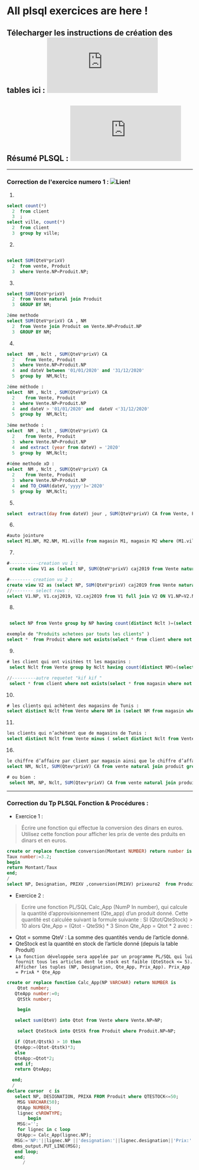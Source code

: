 # All plsql exercices are here ! 

## Télecharger les instructions de création des tables ici : ![Lien!](https://iset.uvt.tn/mod/resource/view.php?id=426236) 


## Résumé PLSQL :  ![Lien!](https://iset.uvt.tn/mod/resource/view.php?id=454040) 

<hr>

### Correction de l'exercice numero 1  : ![Lien!](https://ibb.co/r69ky1z)

1)
```sql
select count(*)
  2  from client
  3  ;
select ville, count(*)
  2  from client
  3  group by ville;
```

2)
```sql

select SUM(QteV*prixV)
  2  from vente, Produit
  3  where Vente.NP=Produit.NP;
```
3)

```sql
select SUM(QteV*prixV)
  2  from Vente natural join Produit
  3  GROUP BY NM;

2éme methode
select SUM(QteV*prixV) CA , NM
  2  from Vente join Produit on Vente.NP=Produit.NP
  3  GROUP BY NM;
```
4) 
```sql
select  NM , Nclt , SUM(QteV*prixV) CA
  2    from Vente, Produit
  3  where Vente.NP=Produit.NP
  4  and dateV between '01/01/2020' and '31/12/2020'
  5  group by  NM,Nclt;

2éme méthode :
select  NM , Nclt , SUM(QteV*prixV) CA
  2    from Vente, Produit
  3  where Vente.NP=Produit.NP
  4  and dateV > '01/01/2020' and  dateV <'31/12/2020'
  5  group by  NM,Nclt;
  
3éme methode :
select  NM , Nclt , SUM(QteV*prixV) CA
  2    from Vente, Produit
  3  where Vente.NP=Produit.NP
  4  and extract (year from dateV) = '2020'
  5  group by  NM,Nclt;
 
#4éme methode xD : 
select  NM , Nclt , SUM(QteV*prixV) CA
  2    from Vente, Produit
  3  where Vente.NP=Produit.NP
  4  and TO_CHAR(dateV,'yyyy')='2020'
  5  group by  NM,Nclt;
```

5)
```sql
select  extract(day from dateV) jour , SUM(QteV*prixV) CA from Vente, Produit where (Vente.NP=Produit.NP and dateV > '01/01/2020' and  dateV <'31/12/2020')  group by extract(day from dateV);
```

6)
```sql 
#auto jointure
select M1.NM, M2.NM, M1.ville from magasin M1, magasin M2 where (M1.ville = M2.ville) and (M1.NM < M2.NM);
```
7)
```sql
#-----------creation vu 1 :
 create view V1 as (select NP, SUM(QteV*prixV) caj2019 from Vente natural join Produit where DateV between '01/01/2019' and '31/12/2019' group by NP);

#-------- creation vu 2 : 
create view V2 as (select NP, SUM(QteV*prixV) caj2019 from Vente natural join Produit where DateV between '01/01/2020' and '31/12/2020' group by NP);
//-------- select rows : 
select V1.NP, V1.caj2019, V2.caj2019 from V1 full join V2 ON V1.NP=V2.NP;
```
8)
```sql

 select NP from Vente group by NP having count(distinct Nclt )=(select count(*) from client);

exemple de "Produits achetees par touts les clients" )
select *  from Produit where not exists(select * from client where not exists ( select * from Vente where Vente.NP=Produit.NP and Vente.Nclt=client.Nclt));
```

9)
```sql
# les client qui ont visitées tt les magazins : 
 select Nclt from Vente group by Nclt having count(distinct NM)=(select count(*) from magasin);

//---------autre requetet "kif kif " 
 select * from client where not exists(select * from magasin where not exists(select * from vente where vente.Nclt=client.Nclt and Vente.NM=magasin.NM));
```

10)
```sql
# les clients qui achètent des magasins de Tunis : 
select distinct Nclt from Vente where NM in (select NM from magasin where ville ='Tunis');
```
11)
```sql
les clients qui n’achètent que de magasins de Tunis :  
select distinct Nclt from Vente minus ( select distinct Nclt from Vente where NM in (select NM from magasin where ville <>'Tunis' ));
```

16)
```sql
le chiffre d’affaire par client par magasin ainsi que le chiffre d’affaire par client: 
select NM, Nclt, SUM(Qtev*prixV) CA from vente natural join produit group by Rollup(NM,Nclt);

# ou bien : 
 select NM, NP, Nclt, SUM(Qtev*prixV) CA from vente natural join produit group by Rollup(NM,NP,Nclt);  
 ```
 <hr>
 
 ### Correction du Tp PLSQL Fonction & Procédures : 
 
- Exercice 1 :
> Écrire une fonction qui effectue la conversion des dinars en euros. Utilisez cette fonction pour afficher les prix de vente des prduits en dinars et en euros.

```sql
create or replace function conversion(Montant NUMBER) return number is
Taux number:=3.2;
begin 
return Montant/Taux
end;
/
select NP, Designation, PRIXV ,conversion(PRIXV) prixeuro2  from Produit;
```
- Exercice 2 :
> Ecrire une fonction PL/SQL Calc_App (NumP  In number), qui calcule la quantité d’approvisionnement (Qte_app) d’un produit donné. Cette quantité est calculée suivant la formule suivante :
SI (Qtot/QteStock) > 10 alors Qte_App = (Qtot - QteStk) * 3
Sinon Qte_App = Qtot * 2 avec : 
- Qtot = somme QteV : La somme des quantités vendu de l’article donné.
- QteStock est la quantité en stock de l’article donné (depuis la table Produit) 
- `La fonction développée sera appelée par un programme PL/SQL qui lui fournit tous les articles dont le stock est faible (QteStock <= 5). Afficher les tuples (NP, Designation, Qte_App, Prix_App). Prix_App = PrixA * Qte_App`

```sql
create or replace function Calc_App(NP VARCHAR) return NUMBER is
    Qtot number;
   QteApp number:=0;
    QtStk number;

    begin

   select sum(QteV) into Qtot from Vente where Vente.NP=NP;

    select QteStock into QtStk from Produit where Produit.NP=NP;

   if (Qtot/Qtstk) > 10 then
   QteApp:=(Qtot-Qtstk)*3;
   else
   QteApp:=Qtot*2;
   end if;
   return QteApp;

  end;
  /
declare cursor  c is
   select NP, DESIGNATION, PRIXA FROM Produit where QTESTOCK<=50;
    MSG VARCHAR(50);
    QtApp NUMBER;
    lignec c%ROWTYPE;
        begin
    MSG:='';
    for lignec in c loop
    QtApp:= Calc_App(lignec.NP);
   MSG:='NP:'||lignec.NP ||'designation:'||lignec.designation||'Prix:'||lignec.PRIXA||'Quantite app:'||Calc_App(lignec.NP)|| 'prixtotal:' ||Calc_App(lignec.NP)*lignec.PRIXA;
  dbms_output.PUT_LINE(MSG);
   end loop;
   end;
      /
```     
